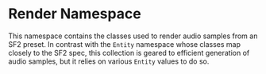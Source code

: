#  Render Namespace

This namespace contains the classes used to render audio samples from an SF2 preset. In contrast with the `Entity` 
namespace whose classes map closely to the SF2 spec, this collection is geared to efficient generation of audio 
samples, but it relies on various `Entity` values to do so.
